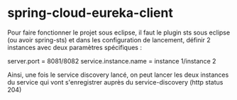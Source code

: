 # spring-cloud-eureka-client

Pour faire fonctionner le projet sous eclipse, il faut le plugin sts sous eclipse (ou avoir spring-sts) et dans les configuration de lancement, définir 2 instances avec deux paramètres spécifiques :

server.port = 8081/8082
service.instance.name = instance 1/instance 2

Ainsi, une fois le service discovery lancé, on peut lancer les deux instances du service qui vont s'enregistrer auprès du service-discovery (http status 204)